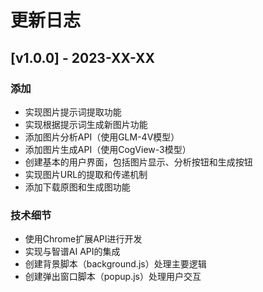 # 更新日志

## [v1.0.0] - 2023-XX-XX

### 添加
- 实现图片提示词提取功能
- 实现根据提示词生成新图片功能
- 添加图片分析API（使用GLM-4V模型）
- 添加图片生成API（使用CogView-3模型）
- 创建基本的用户界面，包括图片显示、分析按钮和生成按钮
- 实现图片URL的提取和传递机制
- 添加下载原图和生成图功能

### 技术细节
- 使用Chrome扩展API进行开发
- 实现与智谱AI API的集成
- 创建背景脚本（background.js）处理主要逻辑
- 创建弹出窗口脚本（popup.js）处理用户交互
